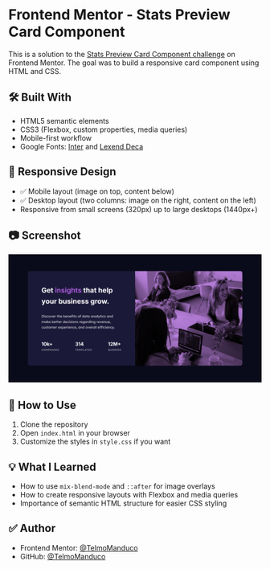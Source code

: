 # Frontend Mentor - Stats Preview Card Component

This is a solution to the [Stats Preview Card Component challenge](https://www.frontendmentor.io/challenges/stats-preview-card-component-8JqbgoU62) on Frontend Mentor. The goal was to build a responsive card component using HTML and CSS.

## 🛠 Built With

- HTML5 semantic elements
- CSS3 (Flexbox, custom properties, media queries)
- Mobile-first workflow
- Google Fonts: [Inter](https://fonts.google.com/specimen/Inter) and [Lexend Deca](https://fonts.google.com/specimen/Lexend+Deca)

## 📱 Responsive Design

- ✅ Mobile layout (image on top, content below)
- ✅ Desktop layout (two columns: image on the right, content on the left)
- Responsive from small screens (320px) up to large desktops (1440px+)

## 📷 Screenshot

![Desktop Screenshot](./images/screenshot.png)

## 🚀 How to Use

1. Clone the repository
2. Open `index.html` in your browser
3. Customize the styles in `style.css` if you want

## 💡 What I Learned

- How to use `mix-blend-mode` and `::after` for image overlays
- How to create responsive layouts with Flexbox and media queries
- Importance of semantic HTML structure for easier CSS styling

## ✅ Author

- Frontend Mentor: [@TelmoManduco](https://www.frontendmentor.io/profile/TelmoManduco)
- GitHub: [@TelmoManduco](https://github.com/TelmoManduco)
